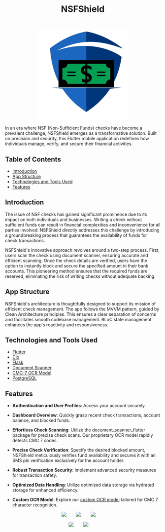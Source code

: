<h1 align="center"> NSFShield </h1> <br>

<p align="center">
  <img src="https://github.com/saifKader/NSFShield/blob/main/assets/images/logo.png" alt="NSFShield Banner" width="300">
</p>

In an era where NSF (Non-Sufficient Funds) checks have become a prevalent challenge, NSFShield emerges as a transformative solution. Built on precision and security, this Flutter mobile application redefines how individuals manage, verify, and secure their financial activities.


## Table of Contents

- [Introduction](#introduction)
- [App Structure](#app-structure)
- [Technologies and Tools Used](#technologies-and-tools-used)
- [Features](#features)

## Introduction

The issue of NSF checks has gained significant prominence due to its impact on both individuals and businesses. Writing a check without sufficient funds can result in financial complexities and inconvenience for all parties involved. NSFShield directly addresses this challenge by introducing a groundbreaking process that guarantees the availability of funds for check transactions.

NSFShield's innovative approach revolves around a two-step process. First, users scan the check using document scanner, ensuring accurate and efficient scanning. Once the check details are verified, users have the option to instantly block and secure the specified amount in their bank accounts. This pioneering method ensures that the required funds are reserved, eliminating the risk of writing checks without adequate backing.

## App Structure

NSFShield's architecture is thoughtfully designed to support its mission of efficient check management. The app follows the MVVM pattern, guided by Clean Architecture principles. This ensures a clear separation of concerns and facilitates smooth codebase management. BLoC state management enhances the app's reactivity and responsiveness.

## Technologies and Tools Used

- [Flutter](https://docs.flutter.dev)
- [Dio](https://pub.dev/packages/dio)
- [Flask](https://flask.palletsprojects.com/en/2.1.x/)
- [Document Scanner](https://pub.dev/packages/document_scanner_flutter)
- [CMC-7 OCR Model](https://github.com/saifKader/CMC-7-trained-model)
- [PostgreSQL](https://www.postgresqltutorial.com)

## Features

- **Authentication and User Profiles**: Access your account securely.

- **Dashboard Overview**: Quickly grasp recent check transactions, account balance, and blocked funds.

- **Effortless Check Scanning**: Utilize the document_scanner_flutter package for precise check scans. Our proprietary OCR model rapidly detects CMC 7 codes.

- **Precise Check Verification**: Specify the desired blocked amount, NSFShield meticulously verifies fund availability and secures it with an SMS pin verification exclusively for the account holder.

- **Robust Transaction Security**: Implement advanced security measures for transaction safety.

- **Optimized Data Handling**: Utilize optimized data storage via hydrated storage for enhanced efficiency.

- **Custom OCR Model**: Explore our [custom OCR model](https://github.com/saifKader/CMC-7-trained-model) tailored for CMC 7 character recognition.
<p align="center">
  <img src="https://imgur.com/NlwxU3g.png" width=200>
  &nbsp;&nbsp;&nbsp;&nbsp;&nbsp;&nbsp;
    <img src="https://imgur.com/vLTAAla.png" width=200>
  &nbsp;&nbsp;&nbsp;&nbsp;&nbsp;&nbsp;
    <img src="https://imgur.com/2v4ClQI.png" width=200>
  &nbsp;&nbsp;&nbsp;&nbsp;&nbsp;&nbsp;

</p>
<p align="center">
  <img src="https://imgur.com/aNtufFI.png" width=200>
  &nbsp;&nbsp;&nbsp;&nbsp;&nbsp;&nbsp;
    <img src="https://imgur.com/6SOthAJ.png" width=200>
  &nbsp;&nbsp;&nbsp;&nbsp;&nbsp;&nbsp;


</p>